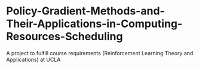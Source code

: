 # Policy-Gradient-Methods-and-Their-Applications-in-Computing-Resources-Scheduling
A project to fulfill course requirements (Reinforcement Learning Theory and Applications) at UCLA

